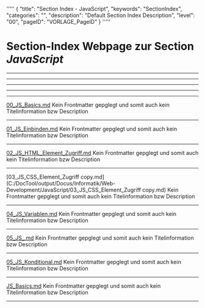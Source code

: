 '''''
{
"title": "Section Index - JavaScript",
"keywords": "SectionIndex",
"categories": "",
"description": "Default Section Index Description",
"level": "00",
"pageID": "VORLAGE_PageID"
}
'''''


<h1>Section-Index Webpage zur Section <i>JavaScript</i></h1>

<hr><hr><hr><hr><hr>


[00_JS_Basics.md](C:/DocTool/output/Docus/Informatik/Web-Development/JavaScript/00_JS_Basics.md)
Kein Frontmatter gepglegt und somit auch kein Titelinformation bzw Description<hr>


[01_JS_Einbinden.md](C:/DocTool/output/Docus/Informatik/Web-Development/JavaScript/01_JS_Einbinden.md)
Kein Frontmatter gepglegt und somit auch kein Titelinformation bzw Description<hr>


[02_JS_HTML_Element_Zugriff.md](C:/DocTool/output/Docus/Informatik/Web-Development/JavaScript/02_JS_HTML_Element_Zugriff.md)
Kein Frontmatter gepglegt und somit auch kein Titelinformation bzw Description<hr>


[03_JS_CSS_Element_Zugriff copy.md](C:/DocTool/output/Docus/Informatik/Web-Development/JavaScript/03_JS_CSS_Element_Zugriff copy.md)
Kein Frontmatter gepglegt und somit auch kein Titelinformation bzw Description<hr>


[04_JS_Variablen.md](C:/DocTool/output/Docus/Informatik/Web-Development/JavaScript/04_JS_Variablen.md)
Kein Frontmatter gepglegt und somit auch kein Titelinformation bzw Description<hr>


[05_JS_.md](C:/DocTool/output/Docus/Informatik/Web-Development/JavaScript/05_JS_.md)
Kein Frontmatter gepglegt und somit auch kein Titelinformation bzw Description<hr>


[05_JS_Konditional.md](C:/DocTool/output/Docus/Informatik/Web-Development/JavaScript/05_JS_Konditional.md)
Kein Frontmatter gepglegt und somit auch kein Titelinformation bzw Description<hr>


[JS_Basics.md](C:/DocTool/output/Docus/Informatik/Web-Development/JavaScript/JS_Basics.md)
Kein Frontmatter gepglegt und somit auch kein Titelinformation bzw Description<hr>